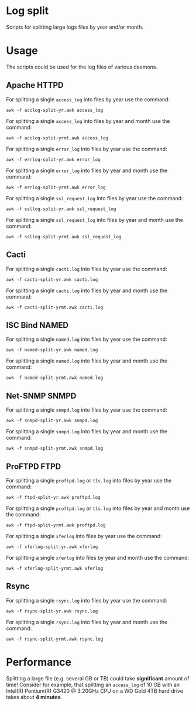 # Log split

Scripts for splitting large logs files by year and/or month.

# Usage

The scripts could be used for the log files of various daemons.

## Apache HTTPD

For splitting a single `access_log` into files by year use the command:

```awk -f acclog-split-yr.awk access_log```

For splitting a single `access_log` into files by year and month use
the command:

```awk -f acclog-split-yrmt.awk access_log```

For splitting a single `error_log` into files by year use the command:

```awk -f errlog-split-yr.awk error_log```

For splitting a single `error_log` into files by year and month use
the command:

```awk -f errlog-split-yrmt.awk error_log```

For splitting a single `ssl_request_log` into files by year use the command:

```awk -f ssllog-split-yr.awk ssl_request_log```

For splitting a single `ssl_request_log` into files by year and month use
the command:

```awk -f ssllog-split-yrmt.awk ssl_request_log```

## Cacti

For splitting a single `cacti.log` into files by year use the command:

```awk -f cacti-split-yr.awk cacti.log```

For splitting a single `cacti.log` into files by year and month use
the command:

```awk -f cacti-split-yrmt.awk cacti.log```

## ISC Bind NAMED

For splitting a single `named.log` into files by year use the command:

```awk -f named-split-yr.awk named.log```

For splitting a single `named.log` into files by year and month use
the command:

```awk -f named-split-yrmt.awk named.log```

## Net-SNMP SNMPD

For splitting a single `snmpd.log` into files by year use the command:

```awk -f snmpd-split-yr.awk snmpd.log```

For splitting a single `snmpd.log` into files by year and month use
the command:

```awk -f snmpd-split-yrmt.awk snmpd.log```

## ProFTPD FTPD

For splitting a single `proftpd.log` or `tls.log` into files by year use
the command:

```awk -f ftpd-split-yr.awk proftpd.log```

For splitting a single `proftpd.log` or `tls.log` into files by year and
month use the command:

```awk -f ftpd-split-yrmt.awk proftpd.log```

For splitting a single `xferlog` into files by year use the command:

```awk -f xferlog-split-yr.awk xferlog```

For splitting a single `xferlog` into files by year and month use
the command:

```awk -f xferlog-split-yrmt.awk xferlog```

## Rsync

For splitting a single `rsync.log` into files by year use the command:

```awk -f rsync-split-yr.awk rsync.log```

For splitting a single `rsync.log` into files by year and month use
the command:

```awk -f rsync-split-yrmt.awk rsync.log```

# Performance

Splitting a large file (e.g. several GB or TB) could take **significant**
amount of time! Consider for example, that splitting an `access_log` of 10 GB
with an Intel(R) Pentium(R) G3420 @ 3.20GHz CPU on a WD Gold 4TB hard drive
takes about **4 minutes**.

